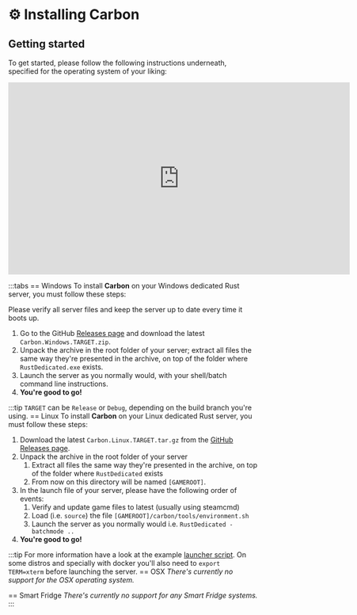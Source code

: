 # ⚙ Installing Carbon

## Getting started

To get started, please follow the following instructions underneath, specified for the operating system of your liking:

<iframe
width="690"
height="388"
src="https://www.youtube.com/embed/htfazTbNsPs?si=7ZIJvvrAvBA3FrUP"
title="YouTube video player"
frameborder="0"
allow="accelerometer; autoplay; clipboard-write; encrypted-media; gyroscope; picture-in-picture; web-share"
referrerpolicy="strict-origin-when-cross-origin"
allowfullscreen></iframe>

:::tabs
== Windows
To install **Carbon** on your Windows dedicated Rust server, you must follow these steps:

Please verify all server files and keep the server up to date every time it boots up.

1. Go to the GitHub [Releases page](https://github.com/CarbonCommunity/Carbon.Core/releases) and download the latest
   `Carbon.Windows.TARGET.zip`.
2. Unpack the archive in the root folder of your server; extract all files the same way they're presented in the
   archive, on top of the folder where `RustDedicated.exe` exists.
3. Launch the server as you normally would, with your shell/batch command line instructions.
4. **You're good to go!**

:::tip
`TARGET` can be `Release` or `Debug`, depending on the build branch you're using.
== Linux
To install **Carbon** on your Linux dedicated Rust server, you must follow these steps:

1. Download the latest `Carbon.Linux.TARGET.tar.gz` from the
   [GitHub Releases page](https://github.com/CarbonCommunity/Carbon.Core/releases).
2. Unpack the archive in the root folder of your server
    1. Extract all files the same way they're presented in the archive, on top of the folder where `RustDedicated`
       exists
    2. From now on this directory will be named `[GAMEROOT]`.
3. In the launch file of your server, please have the following order of events:
    1. Verify and update game files to latest (usually using steamcmd)
    2. Load (i.e. `source`) the file `[GAMEROOT]/carbon/tools/environment.sh`
    3. Launch the server as you normally would i.e. `RustDedicated -batchmode ..`
4. **You're good to go!**

:::tip
For more information have a look at the
example [launcher script](https://github.com/CarbonCommunity/Carbon.QuickStart/blob/main/linux/run.sh).
On some distros and specially with docker you'll also need to `export TERM=xterm` before launching the server.
== OSX
_There's currently no support for the OSX operating system._

== Smart Fridge
_There's currently no support for any Smart Fridge systems._
:::
